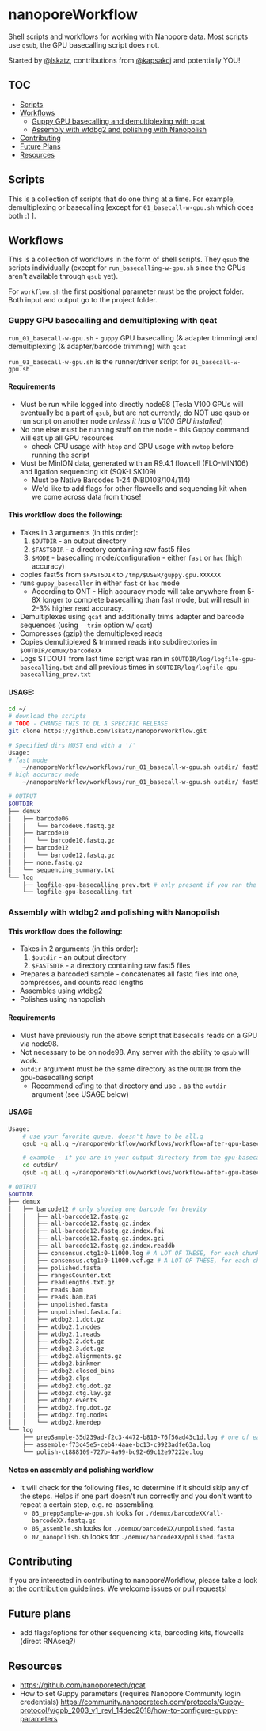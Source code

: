 # nanoporeWorkflow

Shell scripts and workflows for working with Nanopore data. Most scripts use `qsub`, the GPU basecalling script does not.

Started by [@lskatz](https://github.com/lskatz), contributions from [@kapsakcj](https://github.com/kapsakcj) and potentially YOU!

## TOC
  * [Scripts](#scripts)
  * [Workflows](#workflows)
    * [Guppy GPU basecalling and demultiplexing with qcat](#guppy-gpu-basecalling-and-demultiplexing-with-qcat)
    * [Assembly with wtdbg2 and polishing with Nanopolish](#assembly-with-wtdbg2-and-polishing-with-nanopolish)
  * [Contributing](#contributing)
  * [Future Plans](#future-plans)
  * [Resources](#resources)

## Scripts

This is a collection of scripts that do one thing at a time.  For example, demultiplexing or basecalling [except for `01_basecall-w-gpu.sh` which does both :) ].

## Workflows

This is a collection of workflows in the form of shell scripts.  They `qsub` the scripts individually (except for `run_basecalling-w-gpu.sh` since the GPUs aren't available through `qsub` yet).

For `workflow.sh` the first positional parameter must be the project folder.  Both input and output go to the project folder.

### Guppy GPU basecalling and demultiplexing with qcat

`run_01_basecall-w-gpu.sh` - `guppy` GPU basecalling (& adapter trimming) and demultiplexing (& adapter/barcode trimming) with `qcat`

`run_01_basecall-w-gpu.sh` is the runner/driver script for `01_basecall-w-gpu.sh`

#### Requirements
  * Must be run while logged into directly node98 (Tesla V100 GPUs will eventually be a part of `qsub`, but are not currently, do NOT use qsub or run script on another node _unless it has a V100 GPU installed_)
  * No one else must be running stuff on the node - this Guppy command will eat up all GPU resources
    * check CPU usage with `htop` and GPU usage with `nvtop` before running the script
  * Must be MinION data, generated with an R9.4.1 flowcell (FLO-MIN106) and ligation sequencing kit (SQK-LSK109)
    * Must be Native Barcodes 1-24 (NBD103/104/114)
    * We'd like to add flags for other flowcells and sequencing kit when we come across data from those!

#### This workflow does the following:
  * Takes in 3 arguments (in this order):
    1. `$OUTDIR` - an output directory
    2. `$FAST5DIR` - a directory containing raw fast5 files
    3. `$MODE` - basecalling mode/configuration - either `fast` or `hac` (high accuracy)
  * copies fast5s from `$FAST5DIR` to `/tmp/$USER/guppy.gpu.XXXXXX`
  * runs `guppy_basecaller` in either `fast` or `hac` mode
    * According to ONT - High accuracy mode will take anywhere from 5-8X longer to complete basecalling than fast mode, but will result in 2-3% higher read accuracy. 
  * Demultiplexes using `qcat` and additionally trims adapter and barcode sequences (using `--trim` option w/ `qcat`)
  * Compresses (gzip) the demultiplexed reads
  * Copies demultiplexed & trimmed reads into subdirectories in `$OUTDIR/demux/barcodeXX`
  * Logs STDOUT from last time script was ran in `$OUTDIR/log/logfile-gpu-basecalling.txt` and all previous times in `$OUTDIR/log/logfile-gpu-basecalling_prev.txt`
 
 #### USAGE:
```bash
cd ~/
# download the scripts
# TODO - CHANGE THIS TO DL A SPECIFIC RELEASE
git clone https://github.com/lskatz/nanoporeWorkflow.git

# Specified dirs MUST end with a '/'
Usage: 
# fast mode
    ~/nanoporeWorkflow/workflows/run_01_basecall-w-gpu.sh outdir/ fast5dir/ fast
# high accuracy mode
    ~/nanoporeWorkflow/workflows/run_01_basecall-w-gpu.sh outdir/ fast5dir/ hac

# OUTPUT
$OUTDIR
├── demux
│   ├── barcode06
│   │   └── barcode06.fastq.gz
│   ├── barcode10
│   │   └── barcode10.fastq.gz
│   ├── barcode12
│   │   └── barcode12.fastq.gz
│   ├── none.fastq.gz
│   └── sequencing_summary.txt
└── log
    ├── logfile-gpu-basecalling_prev.txt # only present if you ran the script more than once
    └── logfile-gpu-basecalling.txt
```

### Assembly with wtdbg2 and polishing with Nanopolish

#### This workflow does the following:
  * Takes in 2 arguments (in this order):
    1. `$outdir` - an output directory
    2. `$FAST5DIR` - a directory containing raw fast5 files
  * Prepares a barcoded sample - concatenates all fastq files into one, compresses, and counts read lengths
  * Assembles using wtdbg2
  * Polishes using nanopolish

#### Requirements
  * Must have previously run the above script that basecalls reads on a GPU via node98.
  * Not necessary to be on node98. Any server with the ability to `qsub` will work.
  * `outdir` argument must be the same directory as the `OUTDIR` from the gpu-basecalling script
    * Recommend `cd`'ing to that directory and use `.` as the `outdir` argument (see USAGE below)

#### USAGE
```bash
Usage: 
    # use your favorite queue, doesn't have to be all.q
    qsub -q all.q ~/nanoporeWorkflow/workflows/workflow-after-gpu-basecalling.sh outdir/ fast5dir/

    # example - if you are in your output directory from the gpu-basecalling script
    cd outdir/
    qsub -q all.q ~/nanoporeWorkflow/workflows/workflow-after-gpu-basecalling.sh . ../FAST5/

# OUTPUT
$OUTDIR
├── demux
│   ├── barcode12 # only showing one barcode for brevity
│   │   ├── all-barcode12.fastq.gz
│   │   ├── all-barcode12.fastq.gz.index
│   │   ├── all-barcode12.fastq.gz.index.fai
│   │   ├── all-barcode12.fastq.gz.index.gzi
│   │   ├── all-barcode12.fastq.gz.index.readdb
│   │   ├── consensus.ctg1:0-11000.log # A LOT OF THESE, for each chunk of each contig
│   │   ├── consensus.ctg1:0-11000.vcf.gz # A LOT OF THESE, for each chunk of each contig
│   │   ├── polished.fasta
│   │   ├── rangesCounter.txt
│   │   ├── readlengths.txt.gz
│   │   ├── reads.bam
│   │   ├── reads.bam.bai
│   │   ├── unpolished.fasta
│   │   ├── unpolished.fasta.fai
│   │   ├── wtdbg2.1.dot.gz
│   │   ├── wtdbg2.1.nodes
│   │   ├── wtdbg2.1.reads
│   │   ├── wtdbg2.2.dot.gz
│   │   ├── wtdbg2.3.dot.gz
│   │   ├── wtdbg2.alignments.gz
│   │   ├── wtdbg2.binkmer
│   │   ├── wtdbg2.closed_bins
│   │   ├── wtdbg2.clps
│   │   ├── wtdbg2.ctg.dot.gz
│   │   ├── wtdbg2.ctg.lay.gz
│   │   ├── wtdbg2.events
│   │   ├── wtdbg2.frg.dot.gz
│   │   ├── wtdbg2.frg.nodes
│   │   └── wtdbg2.kmerdep
└── log
    ├── prepSample-35d239ad-f2c3-4472-b810-76f56ad43c1d.log # one of each of these logs for each barcode
    ├── assemble-f73c45e5-ceb4-4aae-bc13-c9923adfe63a.log
    └── polish-c1888109-727b-4a99-bc92-69c12e97222e.log
```
#### Notes on assembly and polishing workflow
  * It will check for the following files, to determine if it should skip any of the steps. Helps if one part doesn't run correctly and you don't want to repeat a certain step, e.g. re-assembling.
    * `03_preppSample-w-gpu.sh` looks for `./demux/barcodeXX/all-barcodeXX.fastq.gz` 
    * `05_assemble.sh` looks for `./demux/barcodeXX/unpolished.fasta`
    * `07_nanopolish.sh` looks for `./demux/barcodeXX/polished.fasta`

## Contributing
If you are interested in contributing to nanoporeWorkflow, please take a look at the [contribution guidelines](CONTRIBUTING.md). We welcome issues or pull requests!

## Future plans
  * add flags/options for other sequencing kits, barcoding kits, flowcells (direct RNAseq?)
  
## Resources
  * https://github.com/nanoporetech/qcat
  * How to set Guppy parameters (requires Nanopore Community login credentials) https://community.nanoporetech.com/protocols/Guppy-protocol/v/gpb_2003_v1_revl_14dec2018/how-to-configure-guppy-parameters

